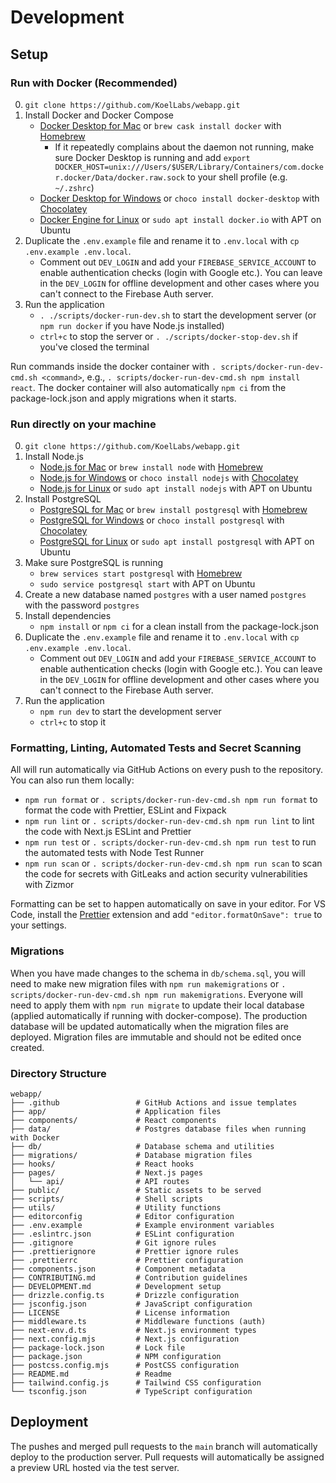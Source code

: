 # Development

## Setup

### Run with Docker (Recommended)

0. `git clone https://github.com/KoelLabs/webapp.git`
1. Install Docker and Docker Compose
   - [Docker Desktop for Mac](https://docs.docker.com/docker-for-mac/install/) or `brew cask install docker` with [Homebrew](https://brew.sh/)
     - If it repeatedly complains about the daemon not running, make sure Docker Desktop is running and add `export DOCKER_HOST=unix:///Users/$USER/Library/Containers/com.docker.docker/Data/docker.raw.sock` to your shell profile (e.g. `~/.zshrc`)
   - [Docker Desktop for Windows](https://docs.docker.com/docker-for-windows/install/) or `choco install docker-desktop` with [Chocolatey](https://chocolatey.org/)
   - [Docker Engine for Linux](https://docs.docker.com/engine/install/) or `sudo apt install docker.io` with APT on Ubuntu
2. Duplicate the `.env.example` file and rename it to `.env.local` with `cp .env.example .env.local`.
   - Comment out `DEV_LOGIN` and add your `FIREBASE_SERVICE_ACCOUNT` to enable authentication checks (login with Google etc.). You can leave in the `DEV_LOGIN` for offline development and other cases where you can't connect to the Firebase Auth server.
3. Run the application
   - `. ./scripts/docker-run-dev.sh` to start the development server (or `npm run docker` if you have Node.js installed)
   - `ctrl+c` to stop the server or `. ./scripts/docker-stop-dev.sh` if you've closed the terminal

Run commands inside the docker container with `. scripts/docker-run-dev-cmd.sh <command>`, e.g., `. scripts/docker-run-dev-cmd.sh npm install react`.
The docker container will also automatically `npm ci` from the package-lock.json and apply migrations when it starts.

### Run directly on your machine

0. `git clone https://github.com/KoelLabs/webapp.git`
1. Install Node.js
   - [Node.js for Mac](https://nodejs.org/en/download/) or `brew install node` with [Homebrew](https://brew.sh/)
   - [Node.js for Windows](https://nodejs.org/en/download/) or `choco install nodejs` with [Chocolatey](https://chocolatey.org/)
   - [Node.js for Linux](https://nodejs.org/en/download/) or `sudo apt install nodejs` with APT on Ubuntu
2. Install PostgreSQL
   - [PostgreSQL for Mac](https://www.postgresql.org/download/macosx/) or `brew install postgresql` with [Homebrew](https://brew.sh/)
   - [PostgreSQL for Windows](https://www.postgresql.org/download/windows/) or `choco install postgresql` with [Chocolatey](https://chocolatey.org/)
   - [PostgreSQL for Linux](https://www.postgresql.org/download/linux/) or `sudo apt install postgresql` with APT on Ubuntu
3. Make sure PostgreSQL is running
   - `brew services start postgresql` with [Homebrew](https://brew.sh/)
   - `sudo service postgresql start` with APT on Ubuntu
4. Create a new database named `postgres` with a user named `postgres` with the password `postgres`
5. Install dependencies
   - `npm install` or `npm ci` for a clean install from the package-lock.json
6. Duplicate the `.env.example` file and rename it to `.env.local` with `cp .env.example .env.local`.
   - Comment out `DEV_LOGIN` and add your `FIREBASE_SERVICE_ACCOUNT` to enable authentication checks (login with Google etc.). You can leave in the `DEV_LOGIN` for offline development and other cases where you can't connect to the Firebase Auth server.
7. Run the application
   - `npm run dev` to start the development server
   - `ctrl+c` to stop it

### Formatting, Linting, Automated Tests and Secret Scanning

All will run automatically via GitHub Actions on every push to the repository. You can also run them locally:

- `npm run format` or `. scripts/docker-run-dev-cmd.sh npm run format` to format the code with Prettier, ESLint and Fixpack
- `npm run lint` or `. scripts/docker-run-dev-cmd.sh npm run lint` to lint the code with Next.js ESLint and Prettier
- `npm run test` or `. scripts/docker-run-dev-cmd.sh npm run test` to run the automated tests with Node Test Runner
- `npm run scan` or `. scripts/docker-run-dev-cmd.sh npm run scan` to scan the code for secrets with GitLeaks and action security vulnerabilities with Zizmor

Formatting can be set to happen automatically on save in your editor. For VS Code, install the [Prettier](https://marketplace.visualstudio.com/items?itemName=esbenp.prettier-vscode) extension and add `"editor.formatOnSave": true` to your settings.

### Migrations

When you have made changes to the schema in `db/schema.sql`, you will need to make new migration files with `npm run makemigrations` or `. scripts/docker-run-dev-cmd.sh npm run makemigrations`. Everyone will need to apply them with `npm run migrate` to update their local database (applied automatically if running with docker-compose). The production database will be updated automatically when the migration files are deployed. Migration files are immutable and should not be edited once created.

### Directory Structure

```
webapp/
├── .github                 # GitHub Actions and issue templates
├── app/                    # Application files
├── components/             # React components
├── data/                   # Postgres database files when running with Docker
├── db/                     # Database schema and utilities
├── migrations/             # Database migration files
├── hooks/                  # React hooks
├── pages/                  # Next.js pages
│   └── api/                # API routes
├── public/                 # Static assets to be served
├── scripts/                # Shell scripts
├── utils/                  # Utility functions
├── editorconfig            # Editor configuration
├── .env.example            # Example environment variables
├── .eslintrc.json          # ESLint configuration
├── .gitignore              # Git ignore rules
├── .prettierignore         # Prettier ignore rules
├── .prettierrc             # Prettier configuration
├── components.json         # Component metadata
├── CONTRIBUTING.md         # Contribution guidelines
├── DEVELOPMENT.md          # Development setup
├── drizzle.config.ts       # Drizzle configuration
├── jsconfig.json           # JavaScript configuration
├── LICENSE                 # License information
├── middleware.ts           # Middleware functions (auth)
├── next-env.d.ts           # Next.js environment types
├── next.config.mjs         # Next.js configuration
├── package-lock.json       # Lock file
├── package.json            # NPM configuration
├── postcss.config.mjs      # PostCSS configuration
├── README.md               # Readme
├── tailwind.config.js      # Tailwind CSS configuration
└── tsconfig.json           # TypeScript configuration
```

## Deployment

The pushes and merged pull requests to the `main` branch will automatically deploy to the production server. Pull requests will automatically be assigned a preview URL hosted via the test server.

